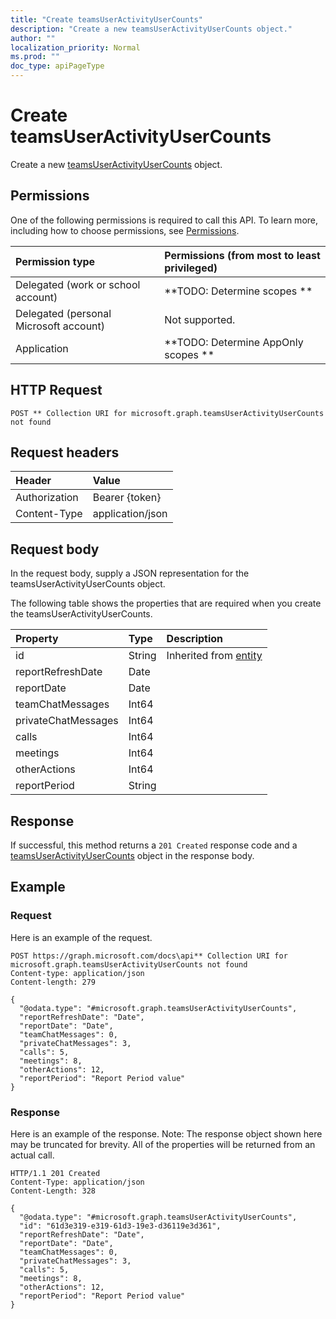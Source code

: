 ```yaml
---
title: "Create teamsUserActivityUserCounts"
description: "Create a new teamsUserActivityUserCounts object."
author: ""
localization_priority: Normal
ms.prod: ""
doc_type: apiPageType
---
```


# Create teamsUserActivityUserCounts

Create a new [teamsUserActivityUserCounts](../resources/teamsuseractivityusercounts.md) object.

## Permissions
One of the following permissions is required to call this API. To learn more, including how to choose permissions, see [Permissions](/concepts/permissions-reference.md).

|Permission type|Permissions (from most to least privileged)|
|:---|:---|
|Delegated (work or school account)|**TODO: Determine scopes **|
|Delegated (personal Microsoft account)|Not supported.|
|Application|**TODO: Determine AppOnly scopes **|

## HTTP Request
<!-- {
  "blockType": "ignored"
}
-->
``` http
POST ** Collection URI for microsoft.graph.teamsUserActivityUserCounts not found
```

## Request headers
|Header|Value|
|:---|:---|
|Authorization|Bearer {token}|
|Content-Type|application/json|

## Request body
In the request body, supply a JSON representation for the teamsUserActivityUserCounts object.

The following table shows the properties that are required when you create the teamsUserActivityUserCounts.

|Property|Type|Description|
|:---|:---|:---|
|id|String| Inherited from [entity](../resources/entity.md)|
|reportRefreshDate|Date||
|reportDate|Date||
|teamChatMessages|Int64||
|privateChatMessages|Int64||
|calls|Int64||
|meetings|Int64||
|otherActions|Int64||
|reportPeriod|String||



## Response
If successful, this method returns a `201 Created` response code and a [teamsUserActivityUserCounts](../resources/teamsuseractivityusercounts.md) object in the response body.

## Example

### Request
Here is an example of the request.
<!-- {
  "blockType": "request",
  "name": "create_teamsuseractivityusercounts_from_"
}
-->
``` http
POST https://graph.microsoft.com/docs\api** Collection URI for microsoft.graph.teamsUserActivityUserCounts not found
Content-type: application/json
Content-length: 279

{
  "@odata.type": "#microsoft.graph.teamsUserActivityUserCounts",
  "reportRefreshDate": "Date",
  "reportDate": "Date",
  "teamChatMessages": 0,
  "privateChatMessages": 3,
  "calls": 5,
  "meetings": 8,
  "otherActions": 12,
  "reportPeriod": "Report Period value"
}
```

### Response
Here is an example of the response. Note: The response object shown here may be truncated for brevity. All of the properties will be returned from an actual call.
<!-- {
  "blockType": "response",
  "truncated": true,
  "@odata.type": "microsoft.graph.teamsuseractivityusercounts"
}
-->
``` http
HTTP/1.1 201 Created
Content-Type: application/json
Content-Length: 328

{
  "@odata.type": "#microsoft.graph.teamsUserActivityUserCounts",
  "id": "61d3e319-e319-61d3-19e3-d36119e3d361",
  "reportRefreshDate": "Date",
  "reportDate": "Date",
  "teamChatMessages": 0,
  "privateChatMessages": 3,
  "calls": 5,
  "meetings": 8,
  "otherActions": 12,
  "reportPeriod": "Report Period value"
}
```

